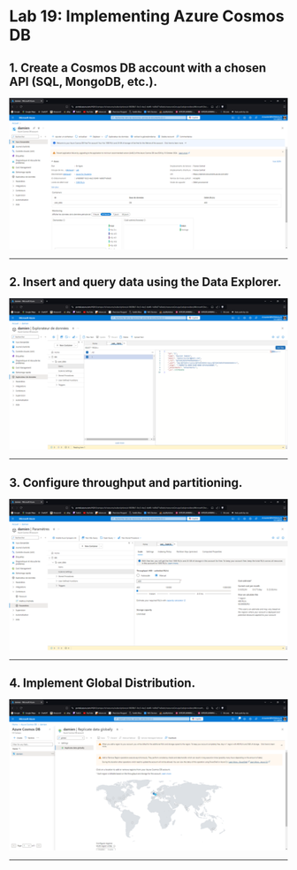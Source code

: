 # Lab 19: Implementing Azure Cosmos DB

## 1. Create a Cosmos DB account with a chosen API (SQL, MongoDB, etc.).

![Cosmos DB](./1.PNG)

---

## 2. Insert and query data using the Data Explorer.

![query data](./2.PNG)

---

## 3. Configure throughput and partitioning.

![throughput and partitioning](./3.PNG)

---

## 4. Implement Global Distribution.

![Global Distribution](./4.PNG)

---

